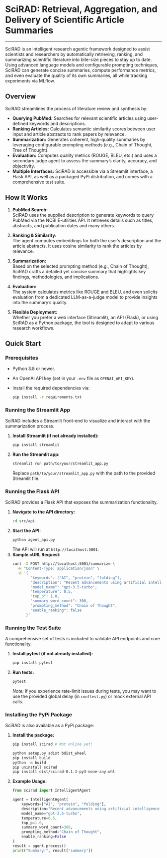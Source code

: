 

# SciRAD: Retrieval, Aggregation, and Delivery of Scientific Article Summaries

---

SciRAD is an intelligent research agentic framework designed to assist scientists and researchers by automatically retrieving, ranking, and summarizing scientific literature into bite-size pieces to stay up to date. Using advanced language models and configurable prompting techniques, SciRAD can generate concise summaries, compute performance metrics, and even evaluate the quality of its own summaries, all while tracking experiments via MLflow.

## Overview

SciRAD streamlines the process of literature review and synthesis by:
- **Querying PubMed:** Searches for relevant scientific articles using user-defined keywords and descriptions.
- **Ranking Articles:** Calculates semantic similarity scores between user input and article abstracts to rank papers by relevance.
- **Summarization:** Generates coherent, high-quality summaries by leveraging configurable prompting methods (e.g., Chain of Thought, Tree of Thought).
- **Evaluation:** Computes quality metrics (ROUGE, BLEU, etc.) and uses a secondary judge agent to assess the summary’s clarity, accuracy, and objectivity.
- **Multiple Interfaces:** SciRAD is accessible via a Streamlit interface, a Flask API, as well as a packaged PyPi distribution, and comes with a comprehensive test suite.

## How It Works

1. **PubMed Search:**  
   SciRAD uses the supplied description to generate keywords to query PubMed via the NCBI E-utilities API. It retrieves details such as titles, abstracts, and publication dates and many others.
   
2. **Ranking & Similarity:**  
   The agent computes embeddings for both the user’s description and the article abstracts. It uses cosine similarity to rank the articles by relevance.
   
3. **Summarization:**  
   Based on the selected prompting method (e.g., Chain of Thought), SciRAD crafts a detailed yet concise summary that highlights key findings, methodologies, and implications.
   
4. **Evaluation:**  
   The system calculates metrics like ROUGE and BLEU, and even solicits evaluation from a dedicated LLM-as-a-judge model to provide insights into the summary’s quality.
   
5. **Flexible Deployment:**  
   Whether you prefer a web interface (Streamlit), an API (Flask), or using SciRAD as a Python package, the tool is designed to adapt to various research workflows.

## Quick Start

### Prerequisites
- Python 3.8 or newer.
- An OpenAI API key (set in your `.env` file as `OPENAI_API_KEY`).
- Install the required dependencies via:
  
  ```bash
  pip install -r requirements.txt
  ```

### Running the Streamlit App
SciRAD includes a Streamlit front-end to visualize and interact with the summarization process.
1. **Install Streamlit (if not already installed):**
   ```bash
   pip install streamlit
   ```
2. **Run the Streamlit app:**
   ```bash
   streamlit run path/to/your/streamlit_app.py
   ```
   Replace `path/to/your/streamlit_app.py` with the path to the provided Streamlit file.

### Running the Flask API
SciRAD provides a Flask API that exposes the summarization functionality.
1. **Navigate to the API directory:**
   ```bash
   cd src/api
   ```
2. **Start the API:**
   ```bash
   python agent_api.py
   ```
   The API will run at `http://localhost:5001`.  
3. **Sample cURL Request:**
   ```bash
   curl -X POST http://localhost:5001/summarize \
     -H "Content-Type: application/json" \
     -d '{
           "keywords": ["AI", "protein", "folding"],
           "description": "Recent advancements using artificial intelligence to accurately predict complex protein-folding structures.",
           "model_name": "gpt-3.5-turbo",
           "temperature": 0.5,
           "top_p": 1.0,
           "summary_word_count": 300,
           "prompting_method": "Chain of Thought",
           "enable_ranking": false
         }'
   ```

### Running the Test Suite
A comprehensive set of tests is included to validate API endpoints and core functionality.
1. **Install pytest (if not already installed):**
   ```bash
   pip install pytest
   ```
2. **Run tests:**
   ```bash
   pytest
   ```
   *Note:* If you experience rate-limit issues during tests, you may want to use the provided global delay (in `conftest.py`) or mock external API calls.

### Installing the PyPi Package
SciRAD is also available as a PyPi package:
1. **Install the package:**
   ```bash
   pip install scirad # Not online yet!
   
   python setup.py sdist bdist_wheel
   pip install build
   python -m build
   pip uninstall scirad
   pip install dist/scirad-0.1.1‑py3-none-any.whl

   ```
2. **Example Usage:**
   ```python
   from scirad import IntelligentAgent

   agent = IntelligentAgent(
       keywords=["AI", "protein", "folding"],
       description="Recent advancements using artificial intelligence to accurately predict complex protein-folding structures.",
       model_name="gpt-3.5-turbo",
       temperature=0.5,
       top_p=1.0,
       summary_word_count=300,
       prompting_method="Chain of Thought",
       enable_ranking=False
   )
   result = agent.process()
   print("Summary:", result["summary"])
   ```

